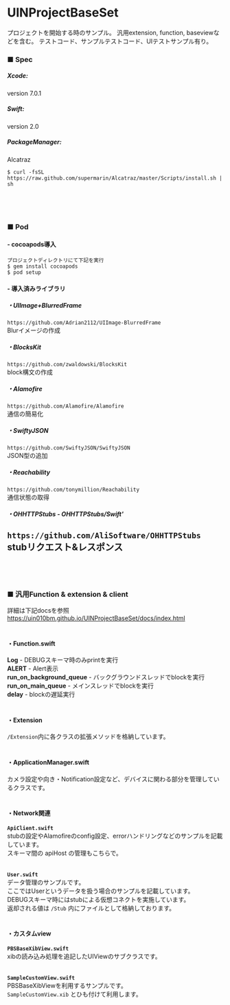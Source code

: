 # UINProjectBaseSet
プロジェクトを開始する時のサンプル。
汎用extension, function, baseviewなどを含む。
テストコード、サンプルテストコード、UIテストサンプル有り。

### ■ Spec

##### Xcode:
version 7.0.1
##### Swift:
version 2.0
##### PackageManager:
Alcatraz
```
$ curl -fsSL https://raw.github.com/supermarin/Alcatraz/master/Scripts/install.sh | sh
```
　
-----------------------------
### ■ Pod
#### - cocoapods導入  
```
プロジェクトディレクトリにて下記を実行
$ gem install cocoapods
$ pod setup
```

#### - 導入済みライブラリ
##### ・UIImage+BlurredFrame  
`https://github.com/Adrian2112/UIImage-BlurredFrame`  
Blurイメージの作成  
##### ・BlocksKit  
`https://github.com/zwaldowski/BlocksKit`  
block構文の作成  
##### ・Alamofire  
`https://github.com/Alamofire/Alamofire`  
通信の簡易化  
##### ・SwiftyJSON  
`https://github.com/SwiftyJSON/SwiftyJSON`  
JSON型の追加  
##### ・Reachability  
`https://github.com/tonymillion/Reachability`  
通信状態の取得  
#####  ・OHHTTPStubs - OHHTTPStubs/Swift'  
`https://github.com/AliSoftware/OHHTTPStubs`  
stubリクエスト&レスポンス  
　  
　
-----------------------------
### ■ 汎用Function & extension & client
  
詳細は下記docsを参照  
https://uin010bm.github.io/UINProjectBaseSet/docs/index.html  
　  
#### ・Function.swift
**Log** - DEBUGスキーマ時のみprintを実行  
**ALERT** - Alert表示  
**run_on_background_queue** - バックグラウンドスレッドでblockを実行  
**run_on_main_queue** - メインスレッドでblockを実行  
**delay** - blockの遅延実行  
　
  
#### ・Extension
`/Extension`内に各クラスの拡張メソッドを格納しています。  
　
  
#### ・ApplicationManager.swift
カメラ設定や向き・Notification設定など、デバイスに関わる部分を管理しているクラスです。  
　
  
#### ・Network関連
**`ApiClient.swift`**  
stubの設定やAlamofireのconfig設定、errorハンドリングなどのサンプルを記載しています。  
スキーマ間の apiHost の管理もこちらで。  
　

**`User.swift`**  
データ管理のサンプルです。  
ここではUserというデータを扱う場合のサンプルを記載しています。  
DEBUGスキーマ時にはstubによる仮想コネクトを実施しています。  
返却される値は `/Stub` 内にファイルとして格納しております。  
　
  
#### ・カスタムview
**`PBSBaseXibView.swift`**  
xibの読み込み処理を追記したUIViewのサブクラスです。  
　

**`SampleCustomView.swift`**  
PBSBaseXibViewを利用するサンプルです。  
`SampleCustomView.xib` とひも付けて利用します。  
　  


